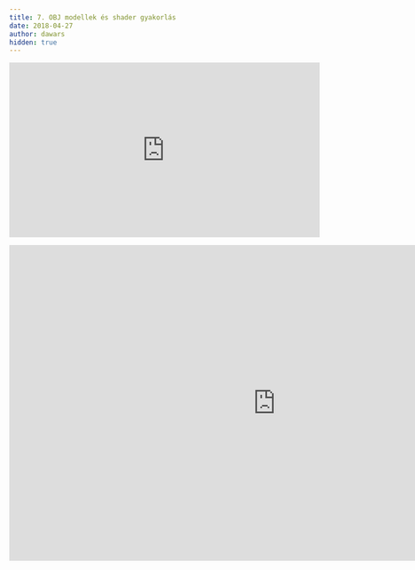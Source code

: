 ```yaml
---
title: 7. OBJ modellek és shader gyakorlás
date: 2018-04-27
author: dawars
hidden: true
---
```

<div class="video-container">
<iframe width="560" height="315" src="https://www.youtube.com/embed/Mqzrw3WH6rE?rel=0" frameborder="0" allow="autoplay; encrypted-media" allowfullscreen></iframe>
</div>
<p></p>
<div class="video-container">
<iframe src="https://docs.google.com/presentation/d/e/2PACX-1vR00NdRQN7sqc8IqwkTvQsLhr12RlOFrW9pGdC7deAI9GXhFE_lGDMOoUneN41lEuNJtvhsHNl6uA25/embed?start=false&loop=false&delayms=3000" frameborder="0" width="960" height="569" allowfullscreen="true" mozallowfullscreen="true" webkitallowfullscreen="true"></iframe>
</div>
